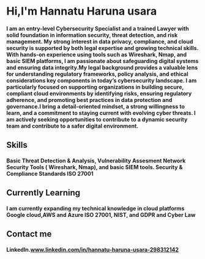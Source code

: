# Hi,I'm Hannatu Haruna usara
#### I am an entry-level Cybersecurity Specialist and a trained Lawyer with solid foundation in information security, threat detection, and risk management. My strong interest in data privacy, compliance, and cloud security is supported by both legal expertise and growing technical skills. With hands-on experience using tools such as Wireshark, Nmap, and basic SIEM platforms, I am passionate about safeguarding digital systems and ensuring data integrity.My legal background provides a valuable lens for understanding regulatory frameworks, policy analysis, and ethical considerations key components in today’s cybersecurity landscape. I am particularly focused on supporting organizations in building secure, compliant cloud environments by identifying risks, ensuring regulatory adherence, and promoting best practices in data protection and governance.I bring a detail-oriented mindset, a strong willingness to learn, and a commitment to staying current with evolving cyber threats. I am actively seeking opportunities to contribute to a dynamic security team and contribute to a safer digital environment.
## Skills
#### Basic Threat Detection & Analysis, Vulnerability Assesment Network Security Tools ( Wireshark, Nmap), and basic SIEM tools. Security & Compliance Standards ISO 27001
## Currently Learning
####  I am currently expanding my technical knowledge in cloud platforms Google cloud,AWS and Azure ISO 27001, NIST, and GDPR and Cyber Law
## Contact me 
#### LinkedIn.www.linkedin.com/in/hannatu-haruna-usara-298312142
